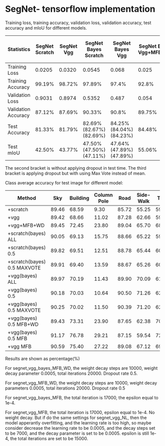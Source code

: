 # SegNet- tensorflow implementation
Training loss, training accuracy, validation loss, validation accuracy, test accuracy and mIoU for different models.


|     Statistics     | SegNet Scratch| SegNet Vgg | SegNet Bayes Scratch | SegNet Bayes Vgg |SegNet Bayes Vgg+MFB+WD|SegNet Vgg MFB+WD| SegNet vgg bayes MFL| SegNet Vgg MFL |
| ------------------ | ------------- | ---------- | -------------------- | ---------------- | --------------------- | -----| ------- | ------- |
| Training Loss      |    0.0205     |  0.0320    |   0.0545             |   0.068          |      0.025            | 0.0156| 0.012| 0.004 | 
| Training Accuracy  |    99.19%     |  98.72%    |   97.89%             |   97.4%          |      92.8%            |96.46%| 96.5%| 98.6% |
| Validation Loss    |    0.9031     |  0.8974    |   0.5352             |   0.487          |      0.054            |0.0719|0.058| 0.103 |
| Validation Accuracy|    87.12%     |  87.69%    |   90.33%             |   90.8%          |      89.75%            |89.86%|92.9%| 91.9% |
| Test Accuracy      |    81.33%     |  81.79%    |   82.69%(82.67%)(82.69%)     |   84.25%(84.04%)(84.23%)| 84.48% |84.49%|86.01%| 86.02%|
| Test mIoU          |    42.50%     |  43.77%    |   47.50%(47.50%)(47.11%)     |   47.64%(47.89%)(47.89%)| 55.06% |54.60%|57.62%|56.61%|

The second bracket is without applying dropout in test time. The third bracket is applying dropout but with using Max Vote instead of mean. 


Class average accuracy for test image for different model:

| Method       | Sky   | Building| Column Pole| Road | Side-Walk | Tree | Sign Symbol| Fence | Car  | Pedestrain | Bicyclist |
| ------------ | ------| ------- | -----------| ---- | --------- | ---- | -----------| ----- | ---  | ---------- | --------- |
| +scratch     | 89.46 | 68.59   | 9.30       |85.72 | 55.25     |59.78 | 18.42      | 11.53 |62.08 | 15.67      | 9.65      |
| +vgg         | 89.42 | 68.66   | 11.02      |87.28 | 62.66     |59.10 | 16.53      | 12.51 |57.96 | 18.82      | 17.58     |
| +vgg+MFB+WD  | 89.45 | 72.45   | 23.80      |89.04 | 65.70     |68.41 | 35.45      | 30.22 |75.53 | 41.03      | 37.73     |
| +scratch(bayes) ALL| 90.05 | 69.13   | 15.75      |88.66 | 65.22     |59.79 | 25.85      | 14.68 |68.95 | 24.73      | 22.44     |
| +scratch(bayes) 0.5| 89.82 | 69.51   | 12.51      |88.78 | 65.44     |60.30 | 24.81      | 15.74 |70.46 | 24.41      | 18.09     |
| +scratch(bayes) 0.5 MAXVOTE| 89.91 | 69.40   | 13.59      |88.67 | 65.26     |60.30 | 24.92      | 15.91 |70.15 | 24.87      | 18.34     |
| +vgg(bayes) ALL| 89.97 | 70.19   | 11.43      |89.90 | 70.09     |61.19 | 31.50      | 11.70 |61.02 | 28.70      | 21.03     |
| +vgg(bayes) 0.5| 90.18 | 70.03   | 10.64      |90.50 | 71.26     |62.22 | 30.25      | 13.90 |59.82 | 27.09      | 17.63     |
| +vgg(bayes) 0.5 MAXVOTE| 90.25 | 70.02   | 11.50      |90.39 | 71.20     |62.07 | 30.44      | 13.82 |59.84 | 27.89      | 19.08     |
| +vgg(bayes) 0.5 MFB+WD| 89.43 | 73.31   | 23.90      |87.65 | 62.38     |70.71 | 35.82      | 34.32 |77.00 | 37.70      | 39.69    |
| +vgg(bayes) 0.5 MFB| 91.17|76.78|29.21|87.15|59.54|72.63|36.92|29.39|77.19|49.61|49.03|
| +vgg MFB| 90.59|75.40|27.22|89.08|67.12|69.04|38.03|34.81|74.77|44.18|37.74|

Results are shown as percentage(%)

For segnet_vgg_bayes_MFB_WD, the weight decay steps are 10000, weight decay parameter 0.0005, total iterations 20000. Dropout rate 0.5.

For segnet_vgg_MFB_WD, the weight decay steps are 10000, weight decay parameters 0.0005, total iterations 20000. Dropout rate 0.5

For segnet_vgg_bayes_MFB, the total iteration is 17000, the epsilon equal to 1e-4.

For segnet_vgg_MFB, the total iteration is 17000, epsilon equal to 1e-4. No weight decay. But if do the same settings for segnet_vgg_NL, then the model apperantly overfitting, and the learning rate is too high, so maybe consider decrease the learning rate to be 0.0005, and the decay steps set to be 7000, and the decay parameter is set to be 0.0005. epsilon is still 1e-4, the total iterations are set to be 15000. 
 












